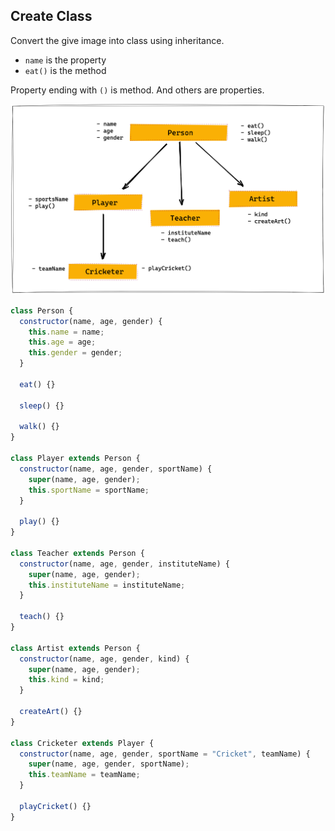## Create Class

Convert the give image into class using inheritance.

- `name` is the property
- `eat()` is the method

Property ending with `()` is method. And others are properties.

![Inheritance](../assets/inheritance.png)

```js
class Person {
  constructor(name, age, gender) {
    this.name = name;
    this.age = age;
    this.gender = gender;
  }

  eat() {}

  sleep() {}

  walk() {}
}

class Player extends Person {
  constructor(name, age, gender, sportName) {
    super(name, age, gender);
    this.sportName = sportName;
  }

  play() {}
}

class Teacher extends Person {
  constructor(name, age, gender, instituteName) {
    super(name, age, gender);
    this.instituteName = instituteName;
  }

  teach() {}
}

class Artist extends Person {
  constructor(name, age, gender, kind) {
    super(name, age, gender);
    this.kind = kind;
  }

  createArt() {}
}

class Cricketer extends Player {
  constructor(name, age, gender, sportName = "Cricket", teamName) {
    super(name, age, gender, sportName);
    this.teamName = teamName;
  }

  playCricket() {}
}
```
